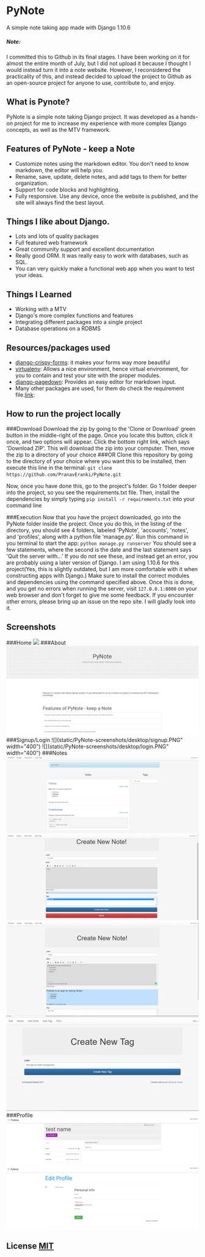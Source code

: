 # PyNote
A simple note taking app made with Django 1.10.6

##### Note:
I committed this to Github in its final stages. I have been working on it for almost the entire month of July, but I did not upload it because I thought I would instead turn it into a note website. However, I reconsidered the practicality of this, and instead decided to upload the project to Github as an open-source project for anyone to use, contribute to, and enjoy.

## What is Pynote?

PyNote is a simple note taking Django project. It was developed as a hands-on project
for me to increase my experience with more complex Django concepts, as well as
the MTV framework.

## Features of PyNote - keep a Note

*   Customize notes using the markdown editor. You don't need to know markdown, the editor will help you.
*   Rename, save, update, delete notes, and add tags to them for better organization.
*   Support for code blocks and highlighting.
*   Fully responsive. Use any device, once the website is published, and the site will always find the best layout.

## Things I like about Django.

*   Lots and lots of quality packages
*   Full featured web framework
*   Great community support and excellent documentation
*   Really good ORM. It was really easy to work with databases, such as SQL.
*   You can very quickly make a functional web app when you want to test your ideas.

## Things I Learned

*   Working with a MTV
*   Django's more complex functions and features
*   Integrating different packages into a single project
*   Database operations on a RDBMS

## Resources/packages used

*   [django-crispy-forms](http://django-crispy-forms.readthedocs.io/en/latest/): it makes your forms way more beautiful
*   [virtualenv](https://virtualenv.pypa.io/en/stable/): Allows a nice environment, hence virtual environment, for you to contain and test your site with the proper modules.
*   [django-pagedown](https://github.com/timmyomahony/django-pagedown): Provides an easy editor for markdown input.
*   Many other packages are used, for them do check the requirement file.[link](https://github.com/PranavEranki/PyNote/blob/master/requirements.txt):


## How to run the project locally

###Download
Download the zip by going to the 'Clone or Download' green button in the middle-right of the page.
Once you locate this button, click it once, and two options will appear. Click the bottom right link, which
says 'Download ZIP'. This will download the zip into your computer. Then, move the zip to a directory of your choice
###OR
Clone this repository by going to the directory of your choice where you want this to be installed, then execute this line in the terminal:
`git clone https://github.com/PranavEranki/PyNote.git`

Now, once you have done this, go to the project's folder. Go 1 folder deeper into the project, so you see the requirements.txt file. Then, install the dependencies by simply typing
`pip install -r requirements.txt`
into your command line

###Execution
Now that you have the project downloaded, go into the PyNote folder inside the project.
Once you do this, in the listing of the directory, you should see 4 folders, labeled 'PyNote', 'accounts', 'notes', and 'profiles', along with a python file 'manage.py'.
Run this command in you terminal to start the app:
`python manage.py runserver`
You should see a few statements, where the second is the date and the last statement says 'Quit the server with...'
If you do not see these, and instead get an error, you are probably using a later version of Django. I am using 1.10.6 for this project(Yes, this is slightly outdated, but I am more comfortable with it when constructing apps with Django.) Make sure to install the correct modules and dependencies using the command specified above. Once this is done, and you get no errors when running the server, visit `127.0.0.1:8000` on your web browser and don't forget to give me some feedback.
If you encounter other errors, please bring up an issue on the repo site. I will gladly look into it.



## Screenshots
###Home
![](static/PyNote-screenshots/desktop/home.PNG)
###About
![](static/PyNote-screenshots/desktop/about.PNG)
###Signup/Login
![](static/PyNote-screenshots/desktop/signup.PNG" width="400")
![](static/PyNote-screenshots/desktop/login.PNG" width="400")
###Notes
![](static/PyNote-screenshots/desktop/notesIndex.PNG)
![](static/PyNote-screenshots/desktop/addNotes.PNG)
![](static/PyNote-screenshots/desktop/editOrDelete.PNG)
![](static/PyNote-screenshots/desktop/createTag.PNG)
###Profile
![](static/PyNote-screenshots/desktop/userProfile.PNG)
![](static/PyNote-screenshots/desktop/editProfile.PNG)



## License [MIT](https://github.com/PranavEranki/PyNote/blob/master/LICENSE)
